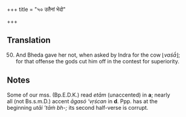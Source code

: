 +++
title = "५० उतैनां भेदो"

+++
## Translation
50. And Bheda gave her not, when asked by Indra for the cow ⌊*vaśā́*⌋;  
for that offense the gods cut him off in the contest for superiority.

## Notes
Some of our mss. (Bp.E.D.K.) read *etām* (unaccented) in **a**; nearly  
all (not Bs.s.m.D.) accent *āgasó ‘vṛścan* in **d**. Ppp. has at the  
beginning *utāi ’tāṁ bh-;* its second half-verse is corrupt.
